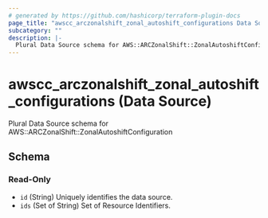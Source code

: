 ```yaml
---
# generated by https://github.com/hashicorp/terraform-plugin-docs
page_title: "awscc_arczonalshift_zonal_autoshift_configurations Data Source - terraform-provider-awscc"
subcategory: ""
description: |-
  Plural Data Source schema for AWS::ARCZonalShift::ZonalAutoshiftConfiguration
---
```


# awscc_arczonalshift_zonal_autoshift_configurations (Data Source)

Plural Data Source schema for AWS::ARCZonalShift::ZonalAutoshiftConfiguration



<!-- schema generated by tfplugindocs -->
## Schema

### Read-Only

- `id` (String) Uniquely identifies the data source.
- `ids` (Set of String) Set of Resource Identifiers.
